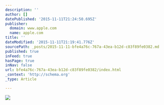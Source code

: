 ```yaml
---
description: ''
author: []
datePublished: '2015-11-11T21:24:50.695Z'
publisher:
  domain: www.apple.com
  name: apple.com
title: ''
dateModified: '2015-11-11T21:19:41.776Z'
sourcePath: _posts/2015-11-11-bfe4a76c-767a-43ea-b12d-c83f89fe0382.md
published: true
inFeed: true
hasPage: true
inNav: false
url: bfe4a76c-767a-43ea-b12d-c83f89fe0382/index.html
_context: 'http://schema.org'
_type: Article

---
```

![](http://store.storeimages.cdn-apple.com/4779/as-images.apple.com/is/image/AppleInc/aos/published/images/H/J4/HJ4R2/HJ4R2?wid=572&hei=572&fmt=jpeg&qlt=95&op_sharpen=0&resMode=bicub&op_usm=0.5,0.5,0,0&iccEmbed=0&layer=comp&.v=1442022810423)